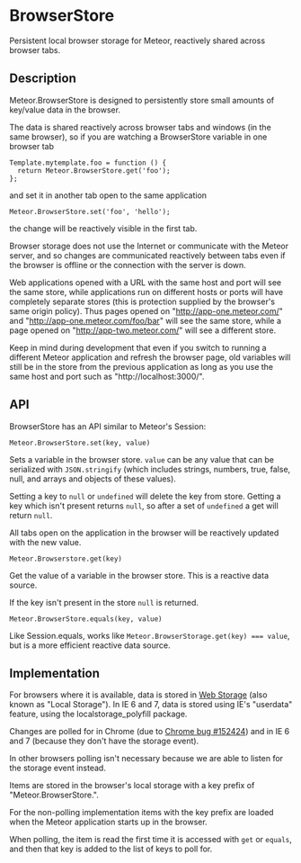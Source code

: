 BrowserStore
============

Persistent local browser storage for Meteor, reactively shared across
browser tabs.


Description
-----------

Meteor.BrowserStore is designed to persistently store small amounts of
key/value data in the browser.

The data is shared reactively across browser tabs and windows (in the
same browser), so if you are watching a BrowserStore variable in one
browser tab

    Template.mytemplate.foo = function () {
      return Meteor.BrowserStore.get('foo');
    };

and set it in another tab open to the same application

    Meteor.BrowserStore.set('foo', 'hello');

the change will be reactively visible in the first tab.

Browser storage does not use the Internet or communicate with the
Meteor server, and so changes are communicated reactively between tabs
even if the browser is offline or the connection with the server is
down.

Web applications opened with a URL with the same host and port will
see the same store, while applications run on different hosts or ports
will have completely separate stores (this is protection supplied by
the browser's same origin policy).  Thus pages opened on
"http://app-one.meteor.com/" and "http://app-one.meteor.com/foo/bar"
will see the same store, while a page opened on
"http://app-two.meteor.com/" will see a different store.

Keep in mind during development that even if you switch to running a
different Meteor application and refresh the browser page, old
variables will still be in the store from the previous application as
long as you use the same host and port such as
"http://localhost:3000/".


API
---

BrowserStore has an API similar to Meteor's Session:


    Meteor.BrowserStore.set(key, value)

Sets a variable in the browser store.  `value` can be any value that
can be serialized with `JSON.stringify` (which includes strings,
numbers, true, false, null, and arrays and objects of these values).

Setting a key to `null` or `undefined` will delete the key from store.
Getting a key which isn't present returns `null`, so after a set of
`undefined` a get will return `null`.

All tabs open on the application in the browser will be reactively
updated with the new value.


    Meteor.Browserstore.get(key)

Get the value of a variable in the browser store.  This is a reactive
data source.

If the key isn't present in the store `null` is returned.


    Meteor.BrowserStore.equals(key, value)

Like Session.equals, works like `Meteor.BrowserStorage.get(key) ===
value`, but is a more efficient reactive data source.


Implementation
--------------

For browsers where it is available, data is stored in [Web
Storage](http://www.w3.org/TR/webstorage/) (also known as "Local
Storage").  In IE 6 and 7, data is stored using IE's "userdata"
feature, using the localstorage_polyfill package.

Changes are polled for in Chrome (due to
[Chrome bug #152424](http://code.google.com/p/chromium/issues/detail?id=152424))
and in IE 6 and 7 (because they don't have the storage event).

In other browsers polling isn't necessary because we are able to
listen for the storage event instead.

Items are stored in the browser's local storage with a key prefix of
"Meteor.BrowserStore.".

For the non-polling implementation items with the key prefix are
loaded when the Meteor application starts up in the browser.

When polling, the item is read the first time it is accessed with
`get` or `equals`, and then that key is added to the list of keys to
poll for.
